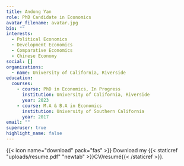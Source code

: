 ```yaml
---
title: Andong Yan
role: PhD Candidate in Economics
avatar_filename: avatar.jpg
bio: ""
interests:
  - Political Economics
  - Development Economics
  - Comparative Economics
  - Chinese Economy
social: []
organizations:
  - name: University of California, Riverside
education:
  courses:
    - course: PhD in Economics, In Progress
      institution: University of California, Riverside
      year: 2023
    - course: M.A & B.A in Economics
      institution: University of Southern California
      year: 2017
email: ""
superuser: true
highlight_name: false
---
```

{{< icon name="download" pack="fas" >}} Download my {{< staticref "uploads/resume.pdf" "newtab" >}}CV/resumé{{< /staticref >}}.